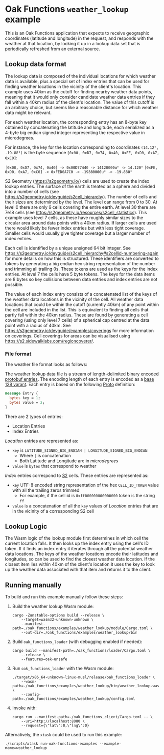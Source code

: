 # Oak Functions `weather_lookup` example

This is an Oak Functions application that expects to receive geographic
coordinates (latitude and longitude) in the request, and responds with the
weather at that location, by looking it up in a lookup data set that is
periodically refreshed from an external source.

## Lookup data format

The lookup data is composed of the individual locations for which weather data
is available, plus a special set of index entries that can be used for finding
weather locations in the vicinity of the client's location. This example uses
40km as the cutoff for finding nearby weather data points, meaning that it would
only consider candidate weather data entries if they fall within a 40km radius
of the client's location. The value of this cutoff is an arbitrary choice, but
seems like a reasonable distance for which weather data might be relevant.

For each weather location, the corresponding entry has an 8-byte key obtained by
concatenating the latitude and longitude, each serialized as a 4-byte big endian
signed integer representing the respective value in microdegrees.

For instance, the key for the location corresponding to coordinates
`(14.12°, -19.88°)` is the byte sequence
`[0x00, 0xD7, 0x74, 0x40, 0xFE, 0xD0, 0xA7, 0xC0]`:

`[0x00, 0xD7, 0x74, 0x40] -> 0x00D77440 -> 14120000u° -> 14.120°`
`[0xFE, 0xD0, 0xA7, 0xC0] -> 0xFED0A7C0 -> -19880000u° -> -19.880°`

S2 Geometry (https://s2geometry.io/) cells are used to create the index lookup
entries. The surface of the earth is treated as a sphere and divided into a
number of cells (see https://s2geometry.io/devguide/s2cell_hierarchy). The
number of cells and their sizes are determined by the level. The level can range
from 0 to 30. At level 0 there are only 6 cells covering the entire earth. At
level 30 there are 7e18 cells (see
https://s2geometry.io/resources/s2cell_statistics). This example uses level 7
cells, as these have roughly similar sizes to the circular area around data
points with a 40km radius. If larger cells are used there would likely be fewer
index entries but with less tight coverage. Smaller cells would usually give
tighter coverage but a larger number of index entries.

Each cell is identified by a unique unsigned 64 bit integer. See
https://s2geometry.io/devguide/s2cell_hierarchy#s2cellid-numbering-again for
more details on how this is structured. These identifiers are converted to
tokens by generating a big endian hex string representation of the number and
trimming all trailing 0s. These tokens are used as the keys for the index
entries. At level 7 the cells have 5 byte tokens. The keys for the data items
are 8 bytes so key collisions between data entries and index entries are not
possible.

The value of each index entry consists of a concatenated list of the keys of the
weather data locations in the vicinity of the cell. All weather data locations
that could be within the cutoff (currently 40km) of any point within the cell
are included in the list. This is equivalent to finding all cells that partly
fall within the 40km radius. These are found by generating a cell covering
(using only level 7 cells) of a spherical cap centred at the data point with a
radius of 40km. See https://s2geometry.io/devguide/examples/coverings for more
information on coverings. Cell coverings for areas can be visualised using
https://s2.sidewalklabs.com/regioncoverer/.

### File format

The weather file format looks as follows:

The weather lookup data file is a
[stream of length-delimited binary encoded protobuf entries](https://developers.google.com/protocol-buffers/docs/techniques#streaming).
The encoding length of each entry is encoded as a
[base 128 varant](https://developers.google.com/protocol-buffers/docs/encoding#varints).
Each entry is based on the following
[Proto](oak_functions/proto/lookup_data.proto) definition:

```protobuf
message Entry {
  bytes key = 1;
  bytes value = 2;
}
```

There are 2 types of entries:

- Location Entries
- Index Entries

_Location_ entries are represented as:

- `key` is `LATITUDE_SIGNED_BIG_ENDIAN | LONGITUDE_SIGNED_BIG_ENDIAN`
  - Where `|` is concatenation
  - Both Latitude and Longitude are in _microdegrees_
- `value` is `bytes` that correspond to weather

_Index_ entries correspond to
[S2](https://s2geometry.io/devguide/s2cell_hierarchy#s2cellid-numbering-again)
cells. These entries are represented as:

- `key` UTF-8 encoded string representation of the hex `CELL_ID_TOKEN` value
  with all the trailing zeros trimmed
  - For example, if the cell id is `0xff000000000000000` token is the string
    `ff`
- `value` is a concatenation of all the `key` values of _Location_ entries that
  are in the vicinity of a corresponding S2 cell

## Lookup Logic

The Wasm logic of the lookup module first determines in which cell the current
location falls. It then looks up the index entry using the cell's ID token. If
it finds an index entry it iterates through all the potential weather data
locations. The keys of the weather locations encode their latitudes and
longitudes, so can be used to find the closest weather data location. If the
closest item lies within 40km of the client's location it uses the key to look
up the weather data associated with that item and returns it to the client.

## Running manually

To build and run this example manually follow these steps:

1. Build the weather lookup Wasm module:

   ```shell
   cargo -Zunstable-options build --release \
       --target=wasm32-unknown-unknown \
       --manifest-path=./oak_functions/examples/weather_lookup/module/Cargo.toml \
       --out-dir=./oak_functions/examples/weather_lookup/bin
   ```

1. Build `oak_functions_loader` (with debugging enabled if needed):

   ```shell
   cargo build --manifest-path=./oak_functions/loader/Cargo.toml \
       --release \
       --features=oak-unsafe
   ```

1. Run `oak_functions_loader` with the Wasm module:

   ```shell
   ./target/x86_64-unknown-linux-musl/release/oak_functions_loader \
       --wasm-path=./oak_functions/examples/weather_lookup/bin/weather_lookup.wasm \
       --config-path=./oak_functions/examples/weather_lookup/config.toml
   ```

1. Invoke with:

   ```shell
   cargo run --manifest-path=./oak_functions_client/Cargo.toml -- \
       --uri=http://localhost:8080 \
       --request={\"lat\":0,\"lng\":0}
   ```

Alternatively, the `xtask` could be used to run this example:

```shell
./scripts/xtask run-oak-functions-examples --example-name=weather_lookup
```
